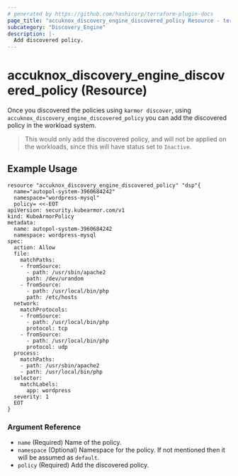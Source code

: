 ```yaml
---
# generated by https://github.com/hashicorp/terraform-plugin-docs
page_title: "accuknox_discovery_engine_discovered_policy Resource - terraform-provider-accuknox"
subcategory: "Discovery_Engine"
description: |-
  Add discovered policy.
---
```


# accuknox_discovery_engine_discovered_policy (Resource)

Once you discovered the policies using `karmor discover`, using `accuknox_discovery_engine_discovered_policy` you can add the discovered policy in the workload system.

> This would only add the discovered policy, and will not be applied on the workloads, since this will have status set to `Inactive`.

## Example Usage

```
resource "accuknox_discovery_engine_discovered_policy" "dsp"{
  name="autopol-system-3960684242"
  namespace="wordpress-mysql"
  policy= <<-EOT
apiVersion: security.kubearmor.com/v1
kind: KubeArmorPolicy
metadata:
  name: autopol-system-3960684242
  namespace: wordpress-mysql
spec:
  action: Allow
  file:
    matchPaths:
    - fromSource:
      - path: /usr/sbin/apache2
      path: /dev/urandom
    - fromSource:
      - path: /usr/local/bin/php
      path: /etc/hosts
  network:
    matchProtocols:
    - fromSource:
      - path: /usr/local/bin/php
      protocol: tcp
    - fromSource:
      - path: /usr/local/bin/php
      protocol: udp
  process:
    matchPaths:
    - path: /usr/sbin/apache2
    - path: /usr/local/bin/php
  selector:
    matchLabels:
      app: wordpress
  severity: 1
  EOT
}
```


### Argument Reference

- `name` (Required) Name of the policy.
- `namespace` (Optional) Namespace for the policy. If not mentioned then it will be assumed as `default`.
- `policy` (Required) Add the discovered policy.

